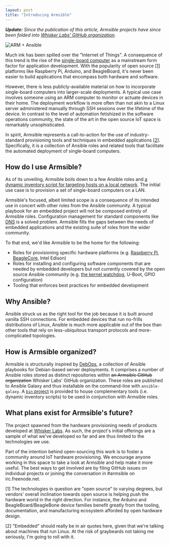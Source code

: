 ```yaml
---
layout: post
title: "Introducing Armsible"
---
```


_**Update:** Since the publication of this article, Armsible projects
have since been folded into [Whisker Labs' GitHub organization](https://github.com/whiskerlabs)._

![ARM + Ansible](https://s3.amazonaws.com/whiskerlabs.com/img/armsible+logo.png)

Much ink has been spilled over the "Internet of Things". A consequence
of this trend is the rise of the
[single-board computer](https://en.wikipedia.org/wiki/Single-board_computer)
as a mainstream form factor for application development. With the
popularity of open source [[1]](#fn1) platforms like Raspberry Pi,
Arduino, and BeagleBoard, it's never been easier to build applications
that encompass both hardware and software.

However, there is less publicly-available material on how to
incorporate single-board computers into larger-scale deployments. A
typical use case involves someone using an ARM computer to monitor or
actuate devices in their home. The deployment workflow is more often
than not akin to a Linux server administered manually through SSH
sessions over the lifetime of the device. In contrast to the level of
automation fetishized in the software operations community, the state
of the art in the open source IoT space is remarkably unsophisticated.

In spirit, Armsible represents a call-to-action for the use of
industry-standard provisioning tools and techniques in embedded
applications [[2]](#fn2). Specifically, it is a collection of Ansible
roles and related tools that facilitate the automated deployment of
single-board computers.

## How do I use Armsible?

As of its unveiling, Armsible boils down to a few Ansible roles and
[a dynamic inventory script for targeting hosts on a local network](https://github.com/whiskerlabs/armsible/blob/master/local_network_inventory.py). The
initial use case is to provision a set of single-board computers on a
LAN.

Armsible's focused, albeit limited scope is a consequence of its
intended use in concert with other roles from the Ansible community. A
typical playbook for an embedded project will not be composed entirely
of Armsible roles. Configuration management for standard components
like [DNS](https://github.com/jdauphant/ansible-role-dns) is a solved
problem. Armsible fills the gaps between the needs of embedded
applications and the existing suite of roles from the wider community.

To that end, we'd like Armsible to be the home for the following:

* Roles for provisioning specific hardware platforms
(e.g. [Raspberry Pi](https://github.com/motdotla/ansible-pi),
[BeagleCore](https://www.kickstarter.com/projects/beaglecore/beaglecore-100-open-source-iot-device),
Intel Edison)
* Roles for installing and configuring software components that are
  needed by embedded developers but not currently covered by the open
  source Ansible community
  (e.g. [the kernel watchdog](https://github.com/whiskerlabs/ansible-watchdog),
  U-Boot, GPIO configuration)
* Tooling that enforces best practices for embedded development

## Why Ansible?

Ansible struck us as the right tool for the job because it is built
around vanilla SSH connections. For embedded devices that run
no-frills distributions of Linux, Ansible is much more applicable out
of the box than other tools that rely on less-ubiquitous transport
protocols and more-complicated topologies.

## How is Armsible organized?

Armsible is structurally inspired by [DebOps](http://debops.org/), a
collection of Ansible playbooks for Debian-based server
deployments. It comprises a number of Ansible roles stored as distinct
repositories within <s>an Armsible GitHub organization</s> Whisker Labs'
GitHub organization. These roles are published to Ansible Galaxy and
thus installable on the command-line with `ansible-galaxy`. A
[`bin` project](https://github.com/whiskerlabs/armsible) is provided
to house complementary tools (i.e. dynamic inventory scripts) to be
used in conjunction with Armsible roles.

## What plans exist for Armsible's future?

The project spawned from the hardware provisioning needs of products
developed at [Whisker Labs](https://whiskerlabs.com). As such, the
project's initial offerings are a sample of what we've developed so
far and are thus limited to the technologies we use.

Part of the intention behind open-sourcing this work is to foster a
community around IoT hardware provisioning. We encourage anyone
working in this space to take a look at Armsible and help make it more
useful. The best ways to get involved are by filing GitHub issues on
individual projects or joining the conversation in #armsible on
irc.freenode.net.

<section class="footnotes">
<p id="fn1">[1] The technologies in
question are "open source" to varying degrees, but vendors' overall
inclination towards open source is helping push the hardware world in
the right direction. For instance, the Arduino and
BeagleBoard/BeagleBone device families benefit greatly from the
tooling, documentation, and manufacturing ecosystem afforded by open
hardware design.</p>
<p id="fn2">[2] "Embedded" should really be in air quotes here, given
that we're talking about machines that run Linux. At the risk of
graybeards not taking me seriously, I'm going to roll with it.</p>
</section>
